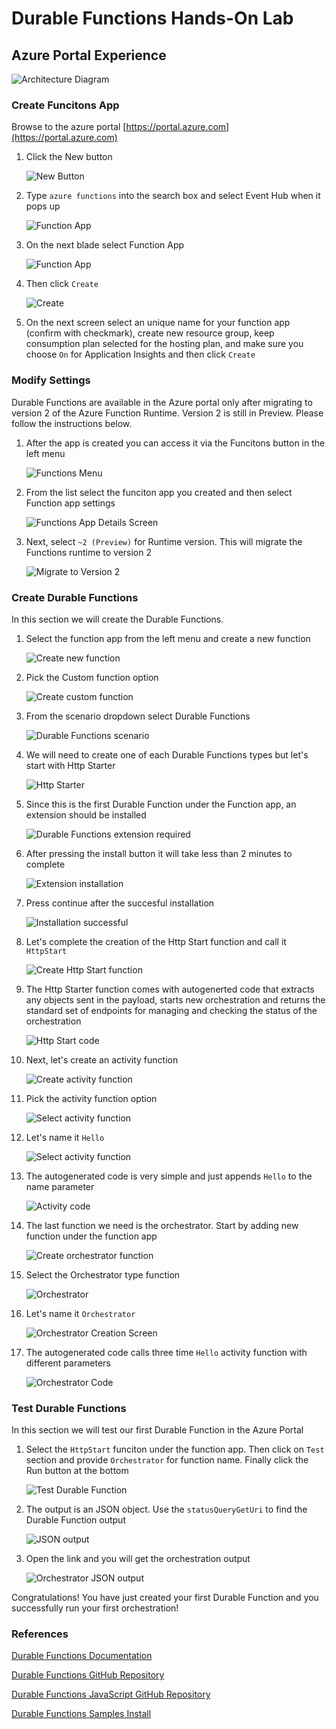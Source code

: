 # Durable Functions Hands-On Lab

## Azure Portal Experience

![Architecture Diagram](images/architecture.png "Architecture Diagram")

### Create Funcitons App

 Browse to the azure portal [https://portal.azure.com](https://portal.azure.com)
1. Click the New button

    ![New Button](images/new_button.png "New Button")

1. Type `azure functions` into the search box and select Event Hub when it pops up

    ![Function App](images/function_search.png "Function App")

1. On the next blade select Function App

    ![Function App](images/function.png "Function App")

1. Then click `Create`

    ![Create](images/create.png "Create")

1. On the next screen select an unique name for your function app (confirm with checkmark), create new resource group, keep consumption plan selected for the hosting plan, and make sure you choose `On` for Application Insights and then click `Create`

### Modify Settings

Durable Functions are available in the Azure portal only after migrating to version 2 of the Azure Function Runtime. Version 2 is still in Preview. Please follow the instructions below.

1. After the app is created you can access it via the Funcitons button in the left menu

     ![Functions Menu](images/left-menu-smaller.png "Functions Menu")

2. From the list select the funciton app you created and then select Function app settings
   
     ![Functions App Details Screen](images/details-screen.PNG "Functions App Details Screen")

3. Next, select `~2 (Preview)` for Runtime version. This will migrate the Functions runtime to version 2
    
    ![Migrate to Version 2](images/function-app-settings.PNG "Migrate to Version 2")

### Create Durable Functions

In this section we will create the Durable Functions.

1. Select the function app from the left menu and create a new function

     ![Create new function](images/create-new-function.PNG "Create new function")

2. Pick the Custom function option

    ![Create custom function](images/create-custom-function.PNG "Create custom function")

3. From the scenario dropdown select Durable Functions

    ![Durable Functions scenario](images/durable-functions-scenario.PNG "Durable Functions scenario")

4. We will need to create one of each Durable Functions types but let's start with Http Starter

     ![Http Starter](images/http-starter.PNG "Http Starter")

5. Since this is the first Durable Function under the Function app, an extension should be installed

    ![Durable Functions extension required](images/install-extension.PNG "Durable Functions extension required")

6. After pressing the install button it will take less than 2 minutes to complete

    ![Extension installation](images/extension-installation.PNG "Extension installation")

7. Press continue after the succesful installation

    ![Installation successful](images/extension-insalled.PNG "Installation successful")

8. Let's complete the creation of the Http Start function and call it `HttpStart`

    ![Create Http Start function](images/http-start-new-function.PNG "Create Http Start function")

9. The Http Starter function comes with autogenerted code that extracts any objects sent in the payload, starts new orchestration and returns the standard set of endpoints for managing and checking the status of the orchestration 

    ![Http Start code](images/http-start-code.PNG "Http Start code")

10. Next, let's create an activity function

    ![Create activity function](images/create-activity-function-details-screen.PNG "Create activity function")

11. Pick the activity function option

    ![Select activity function](images/activity.PNG "Select activity function")

12. Let's name it `Hello`

    ![Select activity function](images/create-activity-function-main-screen.PNG "Select activity function")

13. The autogenerated code is very simple and just appends `Hello` to the name parameter 

    ![Activity code](images/activity-code.PNG "Activity code")

14. The last function we need is the orchestrator. Start by adding new function under the function app

    ![Create orchestrator function](images/create-orchestrator-function-details-screen.PNG "Create orchestrator function")

15. Select the Orchestrator type function

    ![Orchestrator](images/orchestrator.PNG "Orchestrator")

16. Let's name it `Orchestrator`

    ![Orchestrator Creation Screen](images/create-orchestrator-main-screen.PNG "Orchestrator Creation Screen")

17. The autogenerated code calls three time `Hello` activity function with different parameters 

    ![Orchestrator Code](images/orchestrator-code.PNG "Orchestrator Code")

### Test Durable Functions

In this section we will test our first Durable Function in the Azure Portal

1. Select the `HttpStart` funciton under the function app. Then click on `Test` section and provide `Orchestrator` for function name. Finally click the Run button at the bottom

    ![Test Durable Function](images/test-orchestrator.PNG "Test Durable Function")

2. The output is an JSON object. Use the `statusQueryGetUri` to find the Durable Function output

    ![JSON output](images/testing-response-links.PNG "JSON output")

3. Open the link and you will get the orchestration output

    ![Orchestrator JSON output](images/actual-response-json.PNG "Orchestrator JSON output")


Congratulations! You have just created your first Durable Function and you successfully run your first orchestration! 

### References 

[Durable Functions Documentation](https://docs.microsoft.com/en-us/azure/azure-functions/durable-functions-overview)

[Durable Functions GitHub Repository](https://github.com/Azure/azure-functions-durable-extension)

[Durable Functions JavaScript GitHub Repository](https://github.com/Azure/azure-functions-durable-js)

[Durable Functions Samples Install](https://docs.microsoft.com/en-us/azure/azure-functions/durable-functions-install)




    
